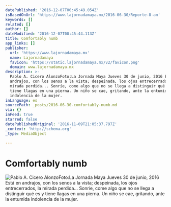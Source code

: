 ```yaml
---
datePublished: '2016-12-07T00:45:49.054Z'
isBasedOnUrl: 'https://www.lajornadamaya.mx/2016-06-30/Reporte-8-am'
keywords: []
related: []
author: []
dateModified: '2016-12-07T00:45:44.113Z'
title: Comfortably numb
app_links: []
publisher:
  url: 'https://www.lajornadamaya.mx'
  name: Lajornadamaya
  favicon: 'https://static.lajornadamaya.mx/v2/favicon.png'
  domain: www.lajornadamaya.mx
description: >-
  Pablo A. Cicero AlonzoFoto:La Jornada Maya Jueves 30 de junio, 2016 Está en
  andrajos, con los senos a la vista; despeinada, los ojos entrecerrados, la
  mirada perdida... Sonríe, come algo que no se llega a distinguir qué es y
  tiene llagas en una pierna. Un niño se cae, gritando, ante la entumida
  indolencia de la mujer.
inLanguage: es
sourcePath: _posts/2016-06-30-comfortably-numb.md
via: {}
inFeed: true
starred: false
datePublishedOriginal: '2016-11-09T21:05:37.797Z'
_context: 'http://schema.org'
_type: MediaObject

---
```

# Comfortably numb
![Pablo A. Cicero AlonzoFoto:La Jornada Maya Jueves 30 de junio, 2016 Está en andrajos, con los senos a la vista; despeinada, los ojos entrecerrados, la mirada perdida... Sonríe, come algo que no se llega a distinguir qué es y tiene llagas en una pierna. Un niño se cae, gritando, ante la entumida indolencia de la mujer.](https://the-grid-user-content.s3-us-west-2.amazonaws.com/eb4adacf-43c4-43ec-9213-b4ef2788ae5d.jpg)